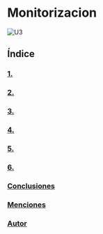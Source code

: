 # Monitorizacion

![U3](https://img.shields.io/badge/U3-MONITORIZACIÓN-blue)

## Índice
### [1. ](Ud1.md)
### [2. ](Ud2.md)
### [3. ](Ud3.md)
### [4. ](Ud4.md)
### [5. ](Ud5.md)
### [6. ](Ud6.md)
### [Conclusiones](conclusiones.md)
### [Menciones](men.md)
### [Autor](autor.md)
